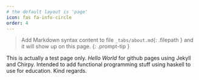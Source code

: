 ```yaml
---
# the default layout is 'page'
icon: fas fa-info-circle
order: 4
---
```


> Add Markdown syntax content to file `_tabs/about.md`{: .filepath } and it will show up on this page.
{: .prompt-tip }

This is actually a test page only. _Hello World_ for github pages using Jekyll and Chirpy. Intended to add functional programming stuff using haskell to use for education.
Kind regards.
